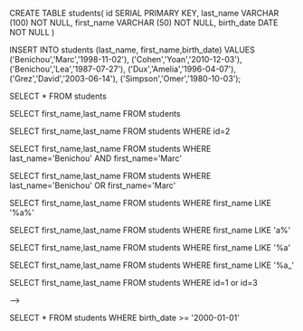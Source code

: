 <!-- Exercise 1 : Bootcamp
Instructions
For this exercise, you will have to find some requests on your own!



Create
Create a database called bootcamp.
Create a table called students.
<!--  -->
CREATE TABLE students(
 id SERIAL PRIMARY KEY,
 last_name VARCHAR (100) NOT NULL,
 first_name VARCHAR (50) NOT NULL,
 birth_date DATE NOT NULL
)
<!-- Add the following columns:
id
last_name
first_name
birth_date.
The id must be auto_incremented.
Make sure to choose the correct data type for each column.
To help, here is the data that you will have to insert. (How do we insert a date to a table?) -->


<!-- Here is the data:

first_name	last_name	birth_date D/M/Y
Marc	Benichou	02/11/1998
Yoan	Cohen	03/12/2010
Lea	Benichou	27/07/1987
Amelia	Dux	07/04/1996
David	Grez	14/06/2003
Omer	Simpson	03/10/1980 -->
INSERT INTO students (last_name, first_name,birth_date)
VALUES
('Benichou','Marc','1998-11-02'),
('Cohen','Yoan','2010-12-03'),
('Benichou','Lea','1987-07-27'),
('Dux','Amelia','1996-04-07'),
('Grez','David','2003-06-14'),
('Simpson','Omer','1980-10-03');


<!-- Insert
Insert the data seen above to the students table. Find the most efficient way to insert the data.
Insert your last_name, first_name and birth_date to the students table (Take a look at the id given). -->


<!-- Select
Fetch all of the data from the table. -->
SELECT * FROM students
<!-- Fetch all of the students first_names and last_names. -->
SELECT first_name,last_name FROM students
<!-- For the following questions, only fetch the first_names and last_names of the students. -->
<!-- Fetch the student which id is equal to 2. -->
SELECT first_name,last_name FROM students WHERE id=2

<!-- Fetch the student whose last_name is Benichou AND first_name is Marc. -->
SELECT first_name,last_name FROM students WHERE last_name='Benichou' AND first_name='Marc'

<!-- Fetch the students whose last_name is Benichou OR first_name is Marc. -->
SELECT first_name,last_name FROM students WHERE last_name='Benichou' OR first_name='Marc'
<!-- Fetch the students whose first_name contains the letter a. -->
SELECT first_name,last_name FROM students WHERE first_name LIKE '%a%'

<!-- Fetch the students whose first_name starts with the letter a. -->
SELECT first_name,last_name FROM students WHERE first_name LIKE 'a%'

<!-- Fetch the students whose first_name ends with the letter a. -->
SELECT first_name,last_name FROM students WHERE first_name LIKE '%a'

<!-- Fetch the students whose second to last letter of their first_names is a (Example: Leah). -->
SELECT first_name,last_name FROM students WHERE first_name LIKE '%a_'

<!-- Fetch the students whose id’s are equal to 1 AND 3 . -->
SELECT first_name,last_name FROM students WHERE id=1 or id=3

<!-- Fetch the students whose birth_dates are equal to or come after 1/01/2000. (show all their info). --> -->
SELECT * FROM students WHERE birth_date >= '2000-01-01'